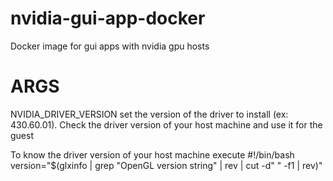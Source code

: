 # nvidia-gui-app-docker
Docker image for gui apps with nvidia gpu hosts


# ARGS
NVIDIA_DRIVER_VERSION set the version of the driver to install (ex: 430.60.01). Check the driver version of your host machine and use it for the guest

To know the driver version of your host machine execute
#!/bin/bash
version="$(glxinfo | grep "OpenGL version string" | rev | cut -d" " -f1 | rev)"

